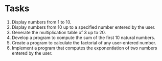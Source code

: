 # Tasks

1. Display numbers from 1 to 10.
2. Display numbers from 10 up to a specified number entered by the user.
3. Generate the multiplication table of 3 up to 20.
4. Develop a program to compute the sum of the first 10 natural numbers.
5. Create a program to calculate the factorial of any user-entered number.
6. Implement a program that computes the exponentiation of two numbers entered by the user.
